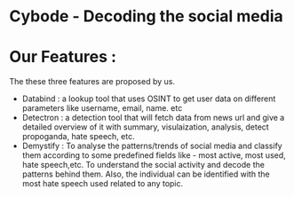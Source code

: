 
# Cybode - Decoding the social media 


# Our Features :

The these three features are proposed by us.
- Databind : a lookup tool that uses OSINT to get user data on different parameters
like username, email, name. etc
- Detectron : a detection tool that will fetch data from news url and give a detailed overview of it with summary, visulaization,
  analysis, detect propoganda, hate speech, etc.
- Demystify : To analyse the patterns/trends of social media and classify them according
to some predefined fields like - most active, most used, hate speech,etc.
To understand the social activity and decode the patterns behind them. Also, the
individual can be identified with the most hate speech used related to any topic.
